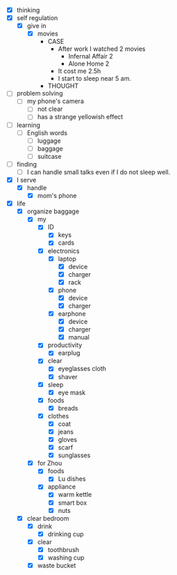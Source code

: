 - [x] thinking
- [x] self regulation
    - [x] give in
        - [x] movies
            - CASE
                - After work I watched 2 movies
                    - Infernal Affair 2
                    - Alone Home 2
                - It cost me 2.5h
                - I start to sleep near 5 am. 
            - THOUGHT
- [ ] problem solving
    - [ ] my phone's camera
        - [ ] not clear
        - [ ] has a strange yellowish effect
- [ ] learning
    - [ ] English words
        - [ ] luggage
        - [ ] baggage
        - [ ] suitcase
- [ ] finding
    - [ ] I can handle small talks even if I do not sleep well.
- [x] I serve
    - [x] handle
        - [x] mom's phone
- [x] life
    - [x] organize baggage
        - [x] my
            - [x] ID
                - [x] keys
                - [x] cards
            - [x] electronics
                - [x] laptop
                    - [x] device
                    - [x] charger
                    - [x] rack
                - [x] phone
                    - [x] device
                    - [x] charger
                - [x] earphone
                    - [x] device
                    - [x] charger
                    - [x] manual
            - [x] productivity
                - [x] earplug
            - [x] clear
                - [x] eyeglasses cloth
                - [x] shaver
            - [x] sleep
                - [x] eye mask
            - [x] foods
                - [x] breads
            - [x] clothes
                - [x] coat
                - [x] jeans
                - [x] gloves
                - [x] scarf
                - [x] sunglasses
        - [x] for Zhou
            - [x] foods
                - [x] Lu dishes
            - [x] appliance
                - [x] warm kettle
                - [x] smart box
                - [x] nuts
    - [x] clear bedroom
        - [x] drink
            - [x] drinking cup
        - [x] clear
            - [x] toothbrush
            - [x] washing cup
        - [x] waste bucket